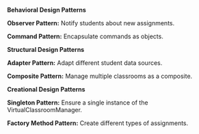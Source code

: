 **Behavioral Design Patterns**

**Observer Pattern:**
Notify students about new assignments.

**Command Pattern:**
Encapsulate commands as objects.

**Structural Design Patterns**

**Adapter Pattern:**
Adapt different student data sources.

**Composite Pattern:**
Manage multiple classrooms as a composite.

**Creational Design Patterns**

**Singleton Pattern:**
Ensure a single instance of the VirtualClassroomManager.

**Factory Method Pattern:**
Create different types of assignments.
